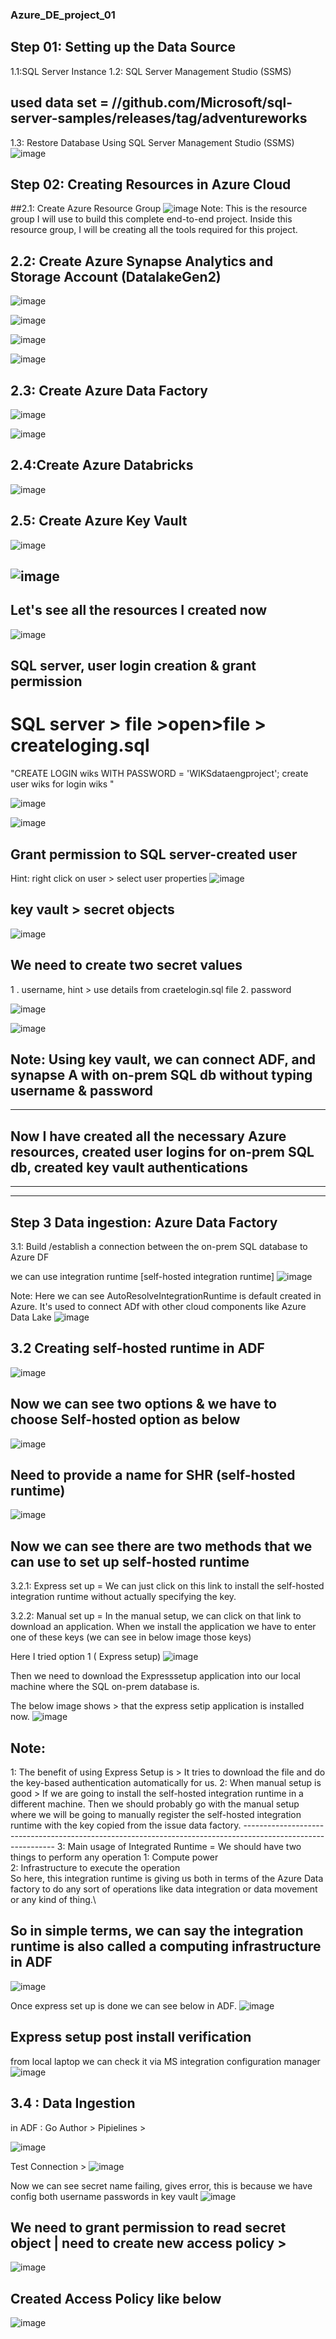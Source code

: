 ### Azure_DE_project_01

## Step 01: Setting up the Data Source
1.1:SQL Server Instance 
1.2: SQL Server Management Studio (SSMS)
## used data set = //github.com/Microsoft/sql-server-samples/releases/tag/adventureworks
1.3: Restore Database Using SQL Server Management Studio (SSMS)
![image](https://github.com/user-attachments/assets/3f3d93c5-08ad-4461-9d77-c3acee516d3c)

## Step 02: Creating Resources in Azure Cloud 
##2.1: Create Azure Resource Group 
![image](https://github.com/user-attachments/assets/94aa3607-af82-4e4a-a0a9-a36c78df6ba3)
Note: This is the resource group I will use to build this complete end-to-end project. Inside this resource group, I will be creating all the tools required for this project.

## 2.2: Create Azure Synapse Analytics and Storage Account (DatalakeGen2)
![image](https://github.com/user-attachments/assets/af528e72-885d-4f17-96cf-11e1382c00a6)

![image](https://github.com/user-attachments/assets/fc9de621-8581-40dc-b141-7ed393a43d18)

![image](https://github.com/user-attachments/assets/716dde2d-f667-477d-a07e-c286d5eb3750)

![image](https://github.com/user-attachments/assets/4afb0699-e527-4d84-b661-538e0a849f23)

## 2.3: Create Azure Data Factory 
![image](https://github.com/user-attachments/assets/fe05f6ba-24d5-47f9-b0fc-b0a577f40e77)

![image](https://github.com/user-attachments/assets/6581bda8-3316-4e49-8575-75a9615a9055)

## 2.4:Create Azure Databricks 
![image](https://github.com/user-attachments/assets/98936044-d4a6-4aaa-988b-406ccce22f24)

## 2.5: Create Azure Key Vault

![image](https://github.com/user-attachments/assets/fa7ae15d-b755-46b7-b436-4e421ab780ed)

![image](https://github.com/user-attachments/assets/0f8ff0b8-9c05-4790-9609-18e99cbd572d)
-----------------------------------------------------------------------------------------
## Let's see all the resources I created now 
![image](https://github.com/user-attachments/assets/084b321f-d490-44de-b0fc-60b4ae714e89)

## SQL server, user login creation & grant permission 
# SQL server > file >open>file > createloging.sql
"CREATE LOGIN wiks WITH PASSWORD = 'WIKSdataengproject';
create user wiks for login wiks " 

![image](https://github.com/user-attachments/assets/ba730459-94ab-42a3-88a9-57f24fe71037)

![image](https://github.com/user-attachments/assets/5f296ac7-8e02-46b1-a7e9-1743fc596805)

## Grant permission to SQL server-created user 
Hint: right click on user > select  user properties 
![image](https://github.com/user-attachments/assets/6a096e69-404f-4783-8fb9-444efbee1dea)

## key vault > secret objects 

![image](https://github.com/user-attachments/assets/4c16ba41-bd24-469c-aa39-e914048ef21b)

## We need to create two secret values 
1 . username, hint > use details from craetelogin.sql file 
2.  password


![image](https://github.com/user-attachments/assets/525f855e-8e69-4acb-b290-fc063d04f24d)


![image](https://github.com/user-attachments/assets/9ad65aee-79e5-46b1-ab04-83a12e8d4750)

## Note: Using key vault, we can connect ADF, and synapse A with on-prem SQL db without typing username & password

--------------------------------------------------------------------------------------------
## Now I have created all the necessary Azure resources, created user logins for on-prem SQL db, created key vault authentications 
--------------------------------------------------------------------------------------------
--------------------------------------------------------------------------------------------
## Step 3 Data ingestion: Azure Data Factory 
3.1: Build /establish a connection between the on-prem SQL database to Azure DF 

we can use integration runtime [self-hosted integration runtime]
![image](https://github.com/user-attachments/assets/ad552a77-4cf1-4096-8066-a516c427f39b)

Note: Here we can see AutoResolveIntegrationRuntime is default created in Azure. It's used to connect ADf with other cloud components like Azure Data Lake
![image](https://github.com/user-attachments/assets/256e48d9-94d4-412d-8714-db8acd7fb7f3)

## 3.2 Creating self-hosted runtime in ADF 
![image](https://github.com/user-attachments/assets/1166424a-58d9-41b8-b051-836d1d1d0419)

## Now we can see two options & we have to choose Self-hosted option as below 
![image](https://github.com/user-attachments/assets/c6ca7e68-aadf-40d3-8b21-a1f4a3188f08)

## Need to provide a name for SHR (self-hosted runtime)
![image](https://github.com/user-attachments/assets/633a6938-382a-4229-8a1c-164e529b248a)


## Now we can see there are two methods that we can use to set up self-hosted runtime
3.2.1: Express set up = We can just click on this link to install the self-hosted integration runtime without actually specifying the key.

3.2.2: Manual set up  = In the manual setup, we can click on that link to download an application. When we install the application we have to enter one of these  keys (we can see in below image those keys)

Here I tried option 1 ( Express setup)
![image](https://github.com/user-attachments/assets/5a7ae05a-8124-4872-9fc5-3f2af27bbeca)

Then we need to download the Expresssetup application into our local machine where the SQL on-prem database is.

The below image shows > that the express setip application is installed now.
![image](https://github.com/user-attachments/assets/01a64c45-161c-4bf1-a064-08dea1b177b5)

## Note:  
1:  The benefit of using Express Setup is > It tries to download the file and do the key-based authentication automatically 
    for us.
2:  When manual setup is good > If we are going to install the self-hosted integration runtime in a different machine. Then we 
    should probably go with the manual setup where we will be going to manually register the self-hosted integration runtime 
    with the key copied from the issue data factory.
    -------------------------------------------------------------------------------------------------------------
3: Main usage of Integrated Runtime = We should have two things to perform any operation 
   1: Compute power \
   2: Infrastructure to execute the operation \
   So here, this integration runtime is giving us both in terms of the Azure Data factory to do any sort of operations like 
   data integration or data movement or any kind of thing.\
   ## So in simple terms, we can say the integration runtime is also called a computing infrastructure in ADF
   
![image](https://github.com/user-attachments/assets/15a9ea73-2ddb-4e31-84fb-9d0dd762ec96)

Once express set up is done we can see below in ADF.
![image](https://github.com/user-attachments/assets/88985c54-aee0-4884-a244-6d12fab97465)

## Express setup post install verification 
from local laptop we can check it via MS integration configuration manager 
![image](https://github.com/user-attachments/assets/37ee19e4-6ad3-4df2-ba98-fa52120ec4bd)

## 3.4 : Data Ingestion 
in ADF : Go Author > Pipielines > 


![image](https://github.com/user-attachments/assets/11045908-1643-4d27-901a-c1efcae2cb24)

Test Connection > 
![image](https://github.com/user-attachments/assets/48a6cdbc-a3ea-4612-9750-b65ca316a2f4)

Now we can see secret name failing, gives error, this is because we have config both username  passwords in key vault
![image](https://github.com/user-attachments/assets/b4644389-0a83-4603-af80-6ab14a4355ed)

## We need to grant permission to read secret object | need to create new access policy > 
![image](https://github.com/user-attachments/assets/b72aca44-2db8-4987-b87d-be74ec448a6b)

## Created Access Policy like below 
![image](https://github.com/user-attachments/assets/a93efff7-7f6e-47b9-b575-1382b63cc119)


